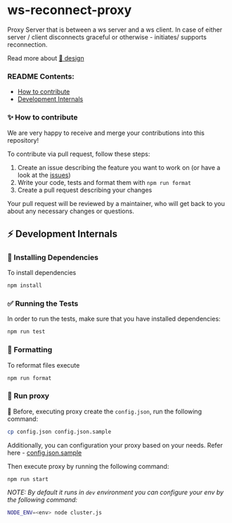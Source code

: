 # ws-reconnect-proxy

Proxy Server that is between a ws server and a ws client. In case of either server / client disconnects graceful or otherwise - initiates/ supports reconnection.

Read more about [📝 design](docs/design.md)

### README Contents:

- [How to contribute](#how-to-contribute)
- [Development Internals](#development-internals)

### ✨ How to contribute
We are very happy to receive and merge your contributions into this repository!

To contribute via pull request, follow these steps:

1. Create an issue describing the feature you want to work on (or
   have a look at the [issues](https://github.com/browserstack/ws-reconnect-proxy/issues))
2. Write your code, tests and format them with ``npm run format``
3. Create a pull request describing your changes


Your pull request will be reviewed by a maintainer, who will get
back to you about any necessary changes or questions.

## ⚡️ Development Internals

### 🔨 Installing Dependencies

To install dependencies

```bash
npm install
```

### ✅ Running the Tests

In order to run the tests, make sure that you have installed dependencies:

```bash
npm run test
```

### 🎨 Formatting

To reformat files execute

```bash
npm run format
```

### 🚀 Run proxy

🔧 Before, executing proxy create the `config.json`, run the following command: 
```bash
cp config.json config.json.sample 
```

Additionally, you can configuration your proxy based on your needs. Refer here - [config.json.sample](lib/config/config.json.sample)

Then execute proxy by running the following command:

```bash
npm run start
```

*NOTE: By default it runs in `dev` environment you can configure your env by the following command:*
```bash
NODE_ENV=<env> node cluster.js
``` 
